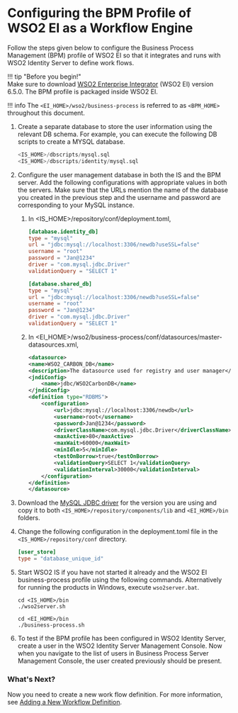 # Configuring the BPM Profile of WSO2 EI as a Workflow Engine

Follow the steps given below to configure the Business Process
Management (BPM) profile of WSO2 EI so that it integrates and runs with
WSO2 Identity Server to define work flows.

!!! tip "Before you begin!"  
    Make sure to download [WSO2 Enterprise Integrator](https://wso2.com/integration) (WSO2 EI) version 6.5.0. The BPM profile is packaged inside WSO2 EI.
    
!!! info 
    The `<EI_HOME>/wso2/business-process` is referred to as `<BPM_HOME>` throughout this document.

1.  Create a separate database to store the user information using the relevant DB schema. For example, you can execute the following DB scripts to create a MYSQL database.  

    ```sql
    <IS_HOME>/dbscripts/mysql.sql
    <IS_HOME>/dbscripts/identity/mysql.sql
    ```
2.  Configure the user management database in both the IS and the BPM server. Add the following configurations with appropriate values in both the servers. Make sure that the URLs mention the name of the database you created in the previous step and the username and password are corresponding to your MySQL instance.     

    1.  In <IS_HOME>/repository/conf/deployment.toml, 

        ```toml
        [database.identity_db]
        type = "mysql"
        url = "jdbc:mysql://localhost:3306/newdb?useSSL=false"
        username = "root"
        password = "Jan@1234"
        driver = "com.mysql.jdbc.Driver"
        validationQuery = "SELECT 1"
        
        [database.shared_db]
        type = "mysql"
        url = "jdbc:mysql://localhost:3306/newdb?useSSL=false"
        username = "root"
        password = "Jan@1234"
        driver = "com.mysql.jdbc.Driver"
        validationQuery = "SELECT 1"
        ```

    
    2.  In <EI_HOME\>/wso2/business-process/conf/datasources/master-datasources.xml,

        ```xml
        <datasource>
        <name>WSO2_CARBON_DB</name>
        <description>The datasource used for registry and user manager</description>
        <jndiConfig>
            <name>jdbc/WSO2CarbonDB</name>
        </jndiConfig>
        <definition type="RDBMS">
            <configuration>
                <url>jdbc:mysql://localhost:3306/newdb</url>
                <username>root</username>
                <password>Jan@1234</password>
                <driverClassName>com.mysql.jdbc.Driver</driverClassName>
                <maxActive>80</maxActive>
                <maxWait>60000</maxWait>
                <minIdle>5</minIdle>
                <testOnBorrow>true</testOnBorrow>
                <validationQuery>SELECT 1</validationQuery>
                <validationInterval>30000</validationInterval>
            </configuration>
        </definition>
        </datasource> 
        ```
4.  Download the [MySQL JDBC driver](https://dev.mysql.com/downloads/connector/j/5.1.html) for the version you are using and       copy it to both `<IS_HOME>/repository/components/lib` and `<EI_HOME>/bin` folders.

5.  Change the following configuration in the deployment.toml file in the `<IS_HOME>/repository/conf` directory. 
    
    ```toml
    [user_store]
    type = "database_unique_id"
    ```

6.  Start WSO2 IS if you have not started it already and the WSO2 EI business-process profile using the following commands. Alternatively for running the products in Windows, execute `wso2server.bat`. 

    ```curl
    cd <IS_HOME>/bin 
    ./wso2server.sh
    ```
    
    ```curl 
    cd <EI_HOME>/bin
    ./business-process.sh
    ```
7.  To test if the BPM profile has been configured in WSO2 Identity Server, create a user in the WSO2 Identity Server Management Console. Now when you navigate to the list of users in Business Process Server Management Console, the user created previously should be present. 
 
### What's Next?

Now you need to create a new work flow definition. For more information, see [Adding a New Workflow Definition](../../learn/adding-a-new-workflow-definition).


